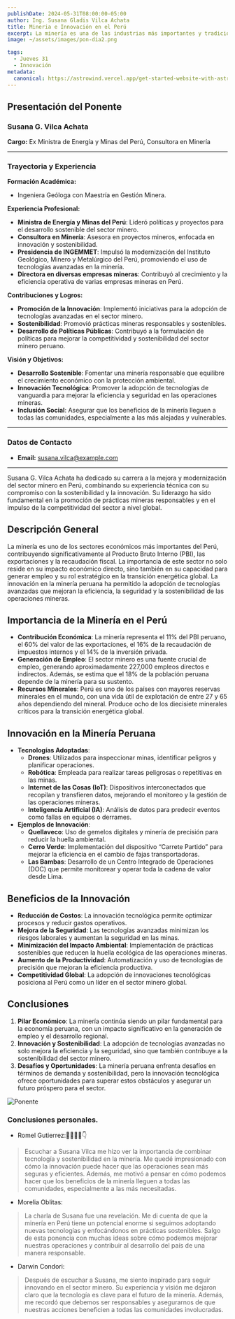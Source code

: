```yaml
---
publishDate: 2024-05-31T08:00:00-05:00
author: Ing. Susana Gladis Vilca Achata
title: Mineria e Innovación en el Perú
excerpt: La minería es una de las industrias más importantes y tradicionales de Perú, contribuyendo significativamente a la economía del país.
image: ~/assets/images/pon-dia2.png

tags:
  - Jueves 31 
  - Innovación
metadata:
  canonical: https://astrowind.vercel.app/get-started-website-with-astro-tailwind-css
---
```

## Presentación del Ponente

### Susana G. Vilca Achata

**Cargo:**
Ex Ministra de Energía y Minas del Perú, Consultora en Minería

---

### Trayectoria y Experiencia

**Formación Académica:**
- Ingeniera Geóloga con Maestría en Gestión Minera.

**Experiencia Profesional:**
- **Ministra de Energía y Minas del Perú**: Lideró políticas y proyectos para el desarrollo sostenible del sector minero.
- **Consultora en Minería**: Asesora en proyectos mineros, enfocada en innovación y sostenibilidad.
- **Presidencia de INGEMMET**: Impulsó la modernización del Instituto Geológico, Minero y Metalúrgico del Perú, promoviendo el uso de tecnologías avanzadas en la minería.
- **Directora en diversas empresas mineras**: Contribuyó al crecimiento y la eficiencia operativa de varias empresas mineras en Perú.

**Contribuciones y Logros:**
- **Promoción de la Innovación**: Implementó iniciativas para la adopción de tecnologías avanzadas en el sector minero.
- **Sostenibilidad**: Promovió prácticas mineras responsables y sostenibles.
- **Desarrollo de Políticas Públicas**: Contribuyó a la formulación de políticas para mejorar la competitividad y sostenibilidad del sector minero peruano.

**Visión y Objetivos:**
- **Desarrollo Sostenible**: Fomentar una minería responsable que equilibre el crecimiento económico con la protección ambiental.
- **Innovación Tecnológica**: Promover la adopción de tecnologías de vanguardia para mejorar la eficiencia y seguridad en las operaciones mineras.
- **Inclusión Social**: Asegurar que los beneficios de la minería lleguen a todas las comunidades, especialmente a las más alejadas y vulnerables.

---

### Datos de Contacto

- **Email:** susana.vilca@example.com

---

Susana G. Vilca Achata ha dedicado su carrera a la mejora y modernización del sector minero en Perú, combinando su experiencia técnica con su compromiso con la sostenibilidad y la innovación. Su liderazgo ha sido fundamental en la promoción de prácticas mineras responsables y en el impulso de la competitividad del sector a nivel global.


## Descripción General
La minería es uno de los sectores económicos más importantes del Perú, contribuyendo significativamente al Producto Bruto Interno (PBI), las exportaciones y la recaudación fiscal. La importancia de este sector no solo reside en su impacto económico directo, sino también en su capacidad para generar empleo y su rol estratégico en la transición energética global. La innovación en la minería peruana ha permitido la adopción de tecnologías avanzadas que mejoran la eficiencia, la seguridad y la sostenibilidad de las operaciones mineras.

## Importancia de la Minería en el Perú
- **Contribución Económica**: La minería representa el 11% del PBI peruano, el 60% del valor de las exportaciones, el 16% de la recaudación de impuestos internos y el 14% de la inversión privada.
- **Generación de Empleo**: El sector minero es una fuente crucial de empleo, generando aproximadamente 227,000 empleos directos e indirectos. Además, se estima que el 18% de la población peruana depende de la minería para su sustento.
- **Recursos Minerales**: Perú es uno de los países con mayores reservas minerales en el mundo, con una vida útil de explotación de entre 27 y 65 años dependiendo del mineral. Produce ocho de los diecisiete minerales críticos para la transición energética global.

## Innovación en la Minería Peruana
- **Tecnologías Adoptadas**:
  - **Drones**: Utilizados para inspeccionar minas, identificar peligros y planificar operaciones.
  - **Robótica**: Empleada para realizar tareas peligrosas o repetitivas en las minas.
  - **Internet de las Cosas (IoT)**: Dispositivos interconectados que recopilan y transfieren datos, mejorando el monitoreo y la gestión de las operaciones mineras.
  - **Inteligencia Artificial (IA)**: Análisis de datos para predecir eventos como fallas en equipos o derrames.
- **Ejemplos de Innovación**:
  - **Quellaveco**: Uso de gemelos digitales y minería de precisión para reducir la huella ambiental.
  - **Cerro Verde**: Implementación del dispositivo “Carrete Partido” para mejorar la eficiencia en el cambio de fajas transportadoras.
  - **Las Bambas**: Desarrollo de un Centro Integrado de Operaciones (DOC) que permite monitorear y operar toda la cadena de valor desde Lima.

## Beneficios de la Innovación
- **Reducción de Costos**: La innovación tecnológica permite optimizar procesos y reducir gastos operativos.
- **Mejora de la Seguridad**: Las tecnologías avanzadas minimizan los riesgos laborales y aumentan la seguridad en las minas.
- **Minimización del Impacto Ambiental**: Implementación de prácticas sostenibles que reducen la huella ecológica de las operaciones mineras.
- **Aumento de la Productividad**: Automatización y uso de tecnologías de precisión que mejoran la eficiencia productiva.
- **Competitividad Global**: La adopción de innovaciones tecnológicas posiciona al Perú como un líder en el sector minero global.

## Conclusiones
1. **Pilar Económico**: La minería continúa siendo un pilar fundamental para la economía peruana, con un impacto significativo en la generación de empleo y el desarrollo regional.
2. **Innovación y Sostenibilidad**: La adopción de tecnologías avanzadas no solo mejora la eficiencia y la seguridad, sino que también contribuye a la sostenibilidad del sector minero.
3. **Desafíos y Oportunidades**: La minería peruana enfrenta desafíos en términos de demanda y sostenibilidad, pero la innovación tecnológica ofrece oportunidades para superar estos obstáculos y asegurar un futuro próspero para el sector.

![Ponente](~/assets/images/ponente-dia2.jpg)  
### Conclusiones personales.

- Romel Gutierrez:🧙‍♂️🙋‍♂️👇
>Escuchar a Susana Vilca me hizo ver la importancia de combinar tecnología y sostenibilidad en la minería. Me quedé impresionado con cómo la innovación puede hacer que las operaciones sean más seguras y eficientes. Además, me motivó a pensar en cómo podemos hacer que los beneficios de la minería lleguen a todas las comunidades, especialmente a las más necesitadas.
- Morelia Oblitas:
>La charla de Susana fue una revelación. Me di cuenta de que la minería en Perú tiene un potencial enorme si seguimos adoptando nuevas tecnologías y enfocándonos en prácticas sostenibles. Salgo de esta ponencia con muchas ideas sobre cómo podemos mejorar nuestras operaciones y contribuir al desarrollo del país de una manera responsable.
- Darwin Condori:
>Después de escuchar a Susana, me siento inspirado para seguir innovando en el sector minero. Su experiencia y visión me dejaron claro que la tecnología es clave para el futuro de la minería. Además, me recordó que debemos ser responsables y asegurarnos de que nuestras acciones beneficien a todas las comunidades involucradas.

